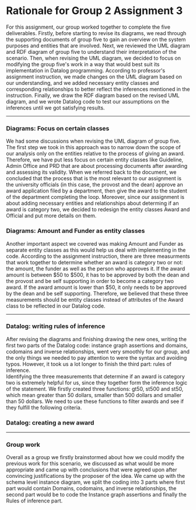 # Rationale for Group 2 Assignment 3
For this assignment, our group worked together to complete the five deliverables. Firstly, before starting to revise its diagrams, we read through the supporting documents of group five to gain an overview on the system purposes and entities that are involved. Next, we reviewed the UML diagram and RDF diagram of group five to understand their interpretation of the scenario. Then, when revising the UML diagram, we decided to focus on modifying the group five's work in a way that would best suit its implementation in Datalog programming. According to professor's assignment instruction, we made changes on the UML diagram based on our understanding, and we added necessary entity classes and corresponding relationships to better reflect the inferences mentioned in the instruction. Finally, we draw the RDF diagram based on the revised UML diagram, and we wrote Datalog code to test our assumptions on the inferences until we got satisfying results. 
***
### Diagrams: Focus on certain classes
We had some discussions when revising the UML diagram of group five. The first step we took in this approach was to narrow down the scope of our analysis only on the entities relative to the process of giving an award. Therefore, we have put less focus on certain entity classes like Guideline, Admin Office and PRD that are about processing documents after awarding and assessing its validity. When we referred back to the document, we concluded that the process that is the most relevant to our assignment is the university officials (in this case, the provost and the dean) approve an award application filed by a department, then give the award to the student of the department completing the loop. Moreover, since our assignment is about adding necessary entities and relationships about determing if an award is category two, we decided to redesign the entity classes Award and Official and put more details on them.
### Diagrams: Amount and Funder as entity classes
Another important aspect we covered was making Amount and Funder as separate entity classes as this would help us deal with implementing in the code. According to the assignment instruction, there are three measurments that work together to determine whether an award is category two or not: the amount, the funder as well as the person who approves it. If the award amount is between $50 to $500, it has to be approved by both the dean and the provost and be self supporting in order to become a category two award. If the award amount is lower than $50, it only needs to be approved by the dean and be self supporting. Therefore, we believed that these three measurements should be entity classes instead of attributes of the Award class to be reflected in our Datalog code. 
***
### Datalog: writing rules of inference
After revising the diagrams and finishing drawing the new ones, writing the first two parts of the Datalog code: instance graph assertions and domains, codomains and inverse relationships, went very smoothly for our group, and the only things we needed to pay attention to were the syntax and avoiding typos. However, it took us a lot longer to finish the third part: rules of inference.  
Identifying the three measurements that determine if an award is category two is extremely helpful for us, since they together form the inference logic of the statement. We firstly created three functions: gt50, st500 and st50, which mean greater than 50 dollars, smaller than 500 dollars and smaller than 50 dollars. We need to use these functions to filter awards and see if they fulfill the following criteria. 
### Datalog: creating a new award
***
### Group work
Overall as a group we firstly brainstormed about how we could modify the previous work for this scenario, we discussed as what would be more appropriate and came up with conclusions that were agreed upon after convincing justifications by the proposer of the idea. We came up with the schema level instance diagram, we split the coding into 3 parts where first part would contain Domains, codomains, and inverse relationships, the second part would be to code the Instance graph assertions and finally the Rules of inference part.
